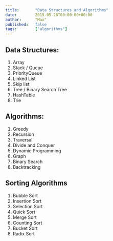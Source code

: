 ```yaml
---
title:       "Data Structures and Algorithms"
date:        2019-05-28T00:00:00+00:00
author:      "Max"
published:   false
tags:        ["algorithms"]
---
```


## Data Structures:

1. Array
2. Stack / Queue
3. PriorityQueue
4. Linked List
5. Skip list
6. Tree / Binary Search Tree
7. HashTable
8. Trie

## Algorithms:

1. Greedy
2. Recursion
3. Traversal
4. Divide and Conquer
5. Dynamic Programming
6. Graph
7. Binary Search
8. Backtracking

## Sorting Algorithms

1. Bubble Sort
2. Insertion Sort
3. Selection Sort
4. Quick Sort
5. Merge Sort
6. Counting Sort
7. Bucket Sort
8. Radix Sort

